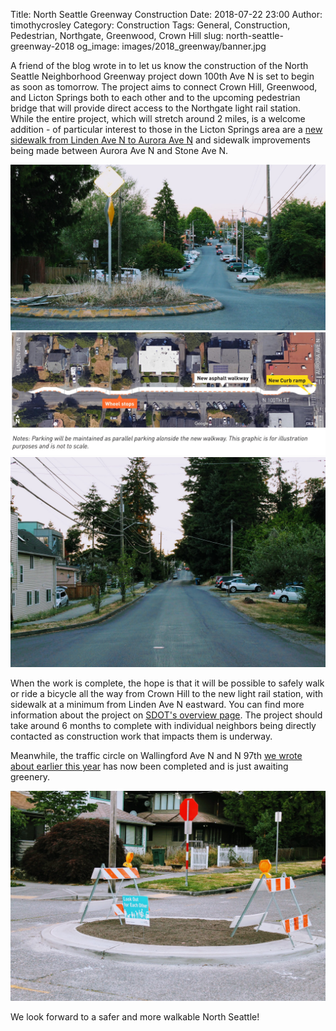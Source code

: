 Title: North Seattle Greenway Construction
Date: 2018-07-22 23:00
Author: timothycrosley
Category: Construction
Tags: General, Construction, Pedestrian, Northgate, Greenwood, Crown Hill
slug: north-seattle-greenway-2018
og_image: images/2018_greenway/banner.jpg

A friend of the blog wrote in to let us know the construction of the North Seattle Neighborhood Greenway project down 100th Ave N is set to begin as soon as tomorrow.
The project aims to connect Crown Hill, Greenwood, and Licton Springs both to each other and to the upcoming pedestrian bridge that will provide direct access to the Northgate light rail station. While the entire project, which will stretch around 2 miles, is a welcome addition - of particular interest to those in the Licton Springs area are a [new sidewalk from Linden Ave N to Aurora Ave N](https://www.seattle.gov/Documents/Departments/SDOT/Greenways/N100thStFactsheet.pdf) and sidewalk improvements being made between Aurora Ave N and Stone Ave N.

[![Linden currently without sidewalk](images/2018_greenway/banner.jpg)](images/2018_greenway/banner.jpg)
[![Linden sidewalk area](images/2018_greenway/linden_sidewalk.jpg)](images/2018_greenway/linden_sidewalk.jpg)
[![100th in Licton Springs](images/2018_greenway/greenway_area.jpg)](images/2018_greenway/greenway_area.jpg)

When the work is complete, the hope is that it will be possible to safely walk or ride a bicycle all the way from Crown Hill to the new light rail station, with sidewalk at a  minimum from Linden Ave N eastward. You can find more information about the project on [SDOT's overview page](https://www.seattle.gov/transportation/projects-and-programs/programs/greenways-program/north-seattle). The project should take around 6 months to complete with individual neighbors being directly contacted as construction work that impacts them is underway.

Meanwhile, the traffic circle on Wallingford Ave N and N 97th [we wrote about earlier this year](https://lovelicton.com/street_improvements_preview_2018.html) has now been completed and is just awaiting greenery.

[![Wallingford Ave N Circle](images/2018_greenway/circle.jpg)](images/2018_greenway/circle.jpg)

We look forward to a safer and more walkable North Seattle!
